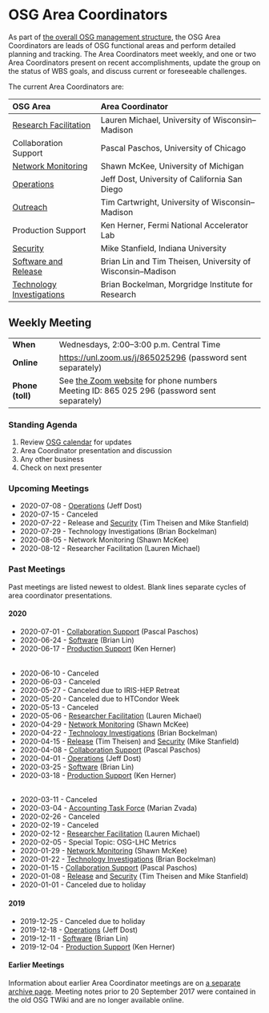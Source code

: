 # OSG Area Coordinators

As part of [the overall OSG management structure](/), the OSG Area Coordinators are leads of OSG functional areas
and perform detailed planning and tracking.  The Area Coordinators meet weekly, and one or two Area Coordinators present
on recent accomplishments, update the group on the status of WBS goals, and discuss current or foreseeable challenges.

The current Area Coordinators are:

| OSG Area | Area Coordinator |
| :------- | :--------------- |
| [Research Facilitation](https://opensciencegrid.org/research-facilitation) | Lauren Michael, University of Wisconsin&ndash;Madison |
| Collaboration Support | Pascal Paschos, University of Chicago |
| [Network Monitoring](https://opensciencegrid.org/networking/) | Shawn McKee, University of Michigan |
| [Operations](https://opensciencegrid.org/operations/) | Jeff Dost, University of California San Diego |
| [Outreach](https://opensciencegrid.org/outreach/) | Tim Cartwright, University of Wisconsin&ndash;Madison |
| Production Support | Ken Herner, Fermi National Accelerator Lab |
| [Security](https://opensciencegrid.org/security/) | Mike Stanfield, Indiana University |
| [Software and Release](https://opensciencegrid.org/technology/) | Brian Lin and Tim Theisen, University of Wisconsin&ndash;Madison |
| [Technology Investigations](https://opensciencegrid.org/technology/) | Brian Bockelman, Morgridge Institute for Research |


## Weekly Meeting

<table>
  <tr> <td><strong>When</strong></td> <td>Wednesdays, 2:00–3:00 p.m. Central Time</td> </tr>
  <tr>
    <td><strong>Online</strong></td>
    <td><a href="https://unl.zoom.us/j/865025296">https://unl.zoom.us/j/865025296</a> (password sent separately)</td>
  </tr>
  <tr>
    <td><strong>Phone (toll)</strong></td>
    <td>
      See <a href="https://unl.zoom.us/zoomconference">the Zoom website</a> for phone numbers<br>
      Meeting ID: 865 025 296 (password sent separately)
    </td>
  </tr>
</table>

### Standing Agenda

1. Review [OSG calendar](https://indico.fnal.gov/categoryDisplay.py?categId=86) for updates
1. Area Coordinator presentation and discussion
1. Any other business
1. Check on next presenter

### Upcoming Meetings

- 2020-07-08 - [Operations](https://docs.google.com/presentation/d/1J9IWf0UYRqZ6TVPEusNuwPlT9TlwvNkHUKcmmhEWnuU/) (Jeff Dost)
- 2020-07-15 - Canceled
- 2020-07-22 - Release and [Security](https://drive.google.com/file/d/1wsRXKIzB88P1Z5CeYTu1NU9exszAfMbn/view?usp=sharing) (Tim Theisen and Mike Stanfield)
- 2020-07-29 - Technology Investigations (Brian Bockelman)
- 2020-08-05 - Network Monitoring (Shawn McKee)
- 2020-08-12 - Researcher Facilitation (Lauren Michael)

### Past Meetings

Past meetings are listed newest to oldest.  Blank lines separate cycles of area coordinator presentations.

#### 2020

- 2020-07-01 - [Collaboration Support](https://drive.google.com/file/d/1MMzNrBYxjLfeJQ2yvaHEg4L-g-6s_7NP/) (Pascal Paschos)
- 2020-06-24 - [Software](https://docs.google.com/presentation/d/1mEz1G9VofLViPlqIHzy15ey6EHck_b2pampDSUNV-wI/) (Brian Lin)
- 2020-06-17 - [Production Support](https://drive.google.com/file/d/1jtCYd7Kh4omqZwHpFJB5cFQhhwgq1uOG/) (Ken Herner)

<div style="height: 0.5ex"></div>

- 2020-06-10 - Canceled
- 2020-06-03 - Canceled
- 2020-05-27 - Canceled due to IRIS-HEP Retreat
- 2020-05-20 - Canceled due to HTCondor Week
- 2020-05-13 - Canceled
- 2020-05-06 - [Researcher Facilitation](https://docs.google.com/presentation/d/1HyA3TdhXpU7vdNLwNQsfWTR69CGUBXjhq0LyR0mPp2U/) (Lauren Michael)
- 2020-04-29 - [Network Monitoring](https://drive.google.com/open?id=1WOpryWHicHaFy8MTqtNiT6siZ8jaRtUmvCa4P5dJdhw) (Shawn McKee)
- 2020-04-22 - [Technology Investigations](https://drive.google.com/open?id=11Mz1ogYT0MO7lwqXu6FHi2aQ3LCmNbEQ) (Brian Bockelman)
- 2020-04-15 - [Release](https://docs.google.com/document/d/1qH_tDi1m-vvBsSYUSRrCEdjczmKZKhTNp_LPt6xFIhI) (Tim Theisen) and [Security](https://drive.google.com/file/d/1QrO91B6tG4MS8nbsGLs3RVT3_qqBVhSE) (Mike Stanfield)
- 2020-04-08 - [Collaboration Support](https://drive.google.com/open?id=1ScNC7xCKQnZmf5YIL2plGKfsgACt3RLb) (Pascal Paschos)
- 2020-04-01 - [Operations](https://docs.google.com/presentation/d/1JRm6ekkqoWkrcU-XCjh9jq62KoI5MCBKKK3l3BiK4e4/) (Jeff Dost)
- 2020-03-25 - [Software](https://docs.google.com/presentation/d/1zFpW5GUSQEZp9Ve9wdpC8lhSQSZv8yiFUTRXtJ5k9gE/) (Brian Lin)
- 2020-03-18 - [Production Support](https://drive.google.com/open?id=1_FcWl7nnBdGaULCoYlSEUP36fS44gOwH) (Ken Herner)

<div style="height: 0.5ex"></div>

- 2020-03-11 - Canceled
- 2020-03-04 - [Accounting Task Force](https://docs.google.com/presentation/d/1lJGyjD6-xd2nGJeHDfl1nntW0GurjO74988SbUT4CK4) (Marian Zvada)
- 2020-02-26 - Canceled
- 2020-02-19 - Canceled
- 2020-02-12 - [Researcher Facilitation](https://docs.google.com/presentation/d/14seJrv-9wmnTBvnNGAQydQJQ7Rl2WFXXjDh7k-Rlx-0/) (Lauren Michael)
- 2020-02-05 - Special Topic: OSG-LHC Metrics
- 2020-01-29 - [Network Monitoring](https://drive.google.com/open?id=11cIPmPHTuqwcUYf-JXJgN9yAUo48G7-9) (Shawn McKee)
- 2020-01-22 - [Technology Investigations](https://drive.google.com/open?id=11iP-1IGr9E1ThuxnXrHwuzXCqS0m8Pc3) (Brian Bockelman)
- 2020-01-15 - [Collaboration Support](https://drive.google.com/open?id=12y3LEDvtOvUY3v3keyAlzyLt4IZVWXWj) (Pascal Paschos)
- 2020-01-08 - [Release](https://docs.google.com/document/d/1awWoMK9dx1fglhhAwOg1X_-_7UQ8WWsHuSItDm50wwY/) and [Security](https://drive.google.com/file/d/1XaqNi9rbQokQlyVEdsCYs51B_VqiUWxC/) (Tim Theisen and Mike Stanfield)
- 2020-01-01 - Canceled due to holiday

#### 2019

- 2019-12-25 - Canceled due to holiday
- 2019-12-18 - [Operations](https://docs.google.com/presentation/d/1-bFH_r0XYPh48iC4u4Z77pDCdyKxcdhkeVtA96eWBIg/) (Jeff Dost)
- 2019-12-11 - [Software](https://docs.google.com/document/d/125dJS8BPYOJKHAi5Bmn0I0Z4X9nGe2Wjuq09Z9zY0I8/) (Brian Lin)
- 2019-12-04 - [Production Support](https://drive.google.com/open?id=1w2LpYWHNl8JW2lYPbRhuld2AUkPP0DCx) (Ken Herner)

#### Earlier Meetings

Information about earlier Area Coordinator meetings are on [a separate archive page](/ac-meeting-archive).  Meeting
notes prior to 20 September 2017 were contained in the old OSG TWiki and are no longer available online.
